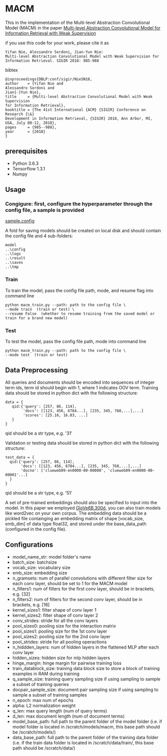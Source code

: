 # MACM

This in the implementation of the Multi-level Abstraction Convolutional Model (MACM) in the paper [Multi-level Abstraction Convolutional Model for Information Retrieval with Weak Supervision](https://dl.acm.org/citation.cfm?id=3210123)

if you use this code for your work, please cite it as

```
Yifan Nie, Alessandro Sordoni, Jian-Yun Nie:
Multi-level Abstraction Convolutional Model with Weak Supervision for Information Retrieval. SIGIR 2018: 985-988
```
bibtex
```
@inproceedings{DBLP:conf/sigir/NieSN18,
author    = {Yifan Nie and
Alessandro Sordoni and
Jian{-}Yun Nie},
title     = {Multi-level Abstraction Convolutional Model with Weak Supervision
for Information Retrieval},
booktitle = {The 41st International {ACM} {SIGIR} Conference on Research {\&}
Development in Information Retrieval, {SIGIR} 2018, Ann Arbor, MI,
USA, July 08-12, 2018},
pages     = {985--988},
year      = {2018}
}
```

## prerequisites

* Python 3.6.3
* Tensorflow 1.3.1
* Numpy

## Usage

### Congigure: first, configure the hyperparameter through the config file, a sample is provided

[sample.config](https://github.com/yifannie/MACM/blob/master/sample.config)

A fold for saving models should be created on local disk and should contain the config file and 4 sub-folders:

```
model
..\config
..\logs
..\result
..\saves
..\tmp

```

### Train

To train the model, pass the config file path, mode, and resume flag into command line
```
python macm_train.py --path: path to the config file \
--mode train  (train or test) \
--resume False  (whether to resume training from the saved model or train for a brand new model)
```

### Test
To test the model, pass the config file path, mode into command line
```
python macm_train.py --path: path to the config file \
--mode test  (train or test) 
```

## Data Preprocessing
All queries and documents should be encoded into sequences of integer term ids, term id should begin with 1, where 1 indicates OOV term.
Training data should be stored in python dict with the following structure:
```
data = {
   qid:{'query': [257, 86, 114],
        'docs': [[123, 456, 6784...], [235, 345, 768,...],...]
        'scores': [25.16, 16.83, ...]
   }
}
```
qid should be a str type, e.g. '31'

Validation or testing data should be stored in python dict with the following structure:
```
test_data = {
  qid:{'query': [257, 86, 114],
       'docs': [[123, 456, 6784...], [235, 345, 768,...],...]
       'docno': ['clueweb09-en0000-00-00000', 'clueweb09-en0000-00-00001'...]
  }
}
``` 
qid should be a str type, e.g. '51'

A set of pre-trained embeddings should also be specified to input into the model. In this paper we employed [GloVe6B.300d](https://nlp.stanford.edu/projects/glove/), you can also train models like word2vec on your own corpus. The embedding data should be a pickled file containging an embedding matrix of shape [vocab_size, emb_dim] of data type float32, and stored under the base_data_path (configured in the config file).
## Configurations

* model_name_str: model folder's name
* batch_size: batchsize
* vocab_size: vocabulary size
* emb_size: embedding size
* n_gramsets: num of parallel convolutions with different filter size for each conv layer, should be set to 1 for the MACM model
* n_filters1: num of filters for the first conv layer, should be in brackets, e.g. [32]
* n_filters2: num of filters for the second conv layer, should be in brackets, e.g. [16]
* kernel_sizes1: filter shape of conv layer 1
* kernel_sizes2: filter shape of conv layer 2
* conv_strides: stride for all the conv layers
* pool_sizes0: pooling size for the interaction matrix
* pool_sizes1: pooling size for the 1st conv layer
* pool_sizes2: pooling size for the 2nd conv layer
* pool_strides: stride for all pooling operactions
* n_hiddden_layers: num of hidden layers in the flattened MLP after each conv layer
* hidden_sizes: hidden size for mlp hidden layers
* hinge_margin: hinge margin for pairwise training loss
* train_datablock_size: training data block size to store a block of training examples in RAM during training
* q_sample_size: training query sampling size if using sampling to sample a subset of training queries
* docpair_sample_size: document pair sampling size if using sampling to sample a subset of training samples
* n_epoch: max num of epochs
* alpha: L2 normalization weight
* q_len: max query length (num of query terms)
* d_len: max document length (num of document terms)
* model_base_path: full path to the parent folder of the model folder (i.e. if model folder is located in /scratch/models/macm, this base path should be /scratch/models/)
* data_base_path: full path to the parent folder of the training data folder (i.e. if the train data folder is located in /scratch/data/train/, this base path should be /scratch/data/)


